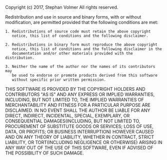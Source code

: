 Copyright (c) 2017, Stephan Volmer
All rights reserved.

Redistribution and use in source and binary forms, with or without
modification, are permitted provided that the following conditions are met:

    1. Redistributions of source code must retain the above copyright
       notice, this list of conditions and the following disclaimer.
	   
    2. Redistributions in binary form must reproduce the above copyright
       notice, this list of conditions and the following disclaimer in the
       documentation and/or other materials provided with the distribution.
	   
    3. Neither the name of the author nor the names of its contributors may 
	   be used to endorse or promote products derived from this software 
	   without specific prior written permission.

THIS SOFTWARE IS PROVIDED BY THE COPYRIGHT HOLDERS AND CONTRIBUTORS "AS IS" AND
ANY EXPRESS OR IMPLIED WARRANTIES, INCLUDING, BUT NOT LIMITED TO, THE IMPLIED
WARRANTIES OF MERCHANTABILITY AND FITNESS FOR A PARTICULAR PURPOSE ARE
DISCLAIMED. IN NO EVENT SHALL THE AUTHOR BE LIABLE FOR ANY DIRECT, INDIRECT, 
INCIDENTAL, SPECIAL, EXEMPLARY, OR CONSEQUENTIAL DAMAGES(INCLUDING, BUT NOT 
LIMITED TO, PROCUREMENT OF SUBSTITUTE GOODS OR SERVICES; LOSS OF USE, DATA, OR 
PROFITS; OR BUSINESS INTERRUPTION) HOWEVER CAUSED AND ON ANY THEORY OF 
LIABILITY, WHETHER IN CONTRACT, STRICT LIABILITY, OR TORT(INCLUDING NEGLIGENCE 
OR OTHERWISE) ARISING IN ANY WAY OUT OF THE USE OF THIS SOFTWARE, EVEN IF 
ADVISED OF THE POSSIBILITY OF SUCH DAMAGE.